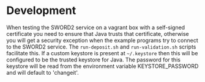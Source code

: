 Development
===========

When testing the SWORD2 service on a vagrant box with a self-signed certificate you need to ensure that Java trusts that
certificate, otherwise you will get a security exception when the example programs try to connect to the SWORD2 service.
The `run-deposit.sh` and `run-validation.sh` scripts facilitate this. If a custom keystore is present at `~/.keystore` then
this will be configured to be the trusted keystore for Java. The password for this keystore will be read from the environment
variable KEYSTORE_PASSWORD and will default to 'changeit'.